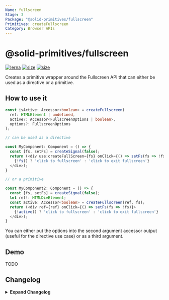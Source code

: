 ```yaml
---
Name: fullscreen
Stage: 3
Package: "@solid-primitives/fullscreen"
Primitives: createFullscreen
Category: Browser APIs
---
```


# @solid-primitives/fullscreen

[![lerna](https://img.shields.io/badge/maintained%20with-lerna-cc00ff.svg?style=for-the-badge)](https://lerna.js.org/)
[![size](https://img.shields.io/bundlephobia/minzip/@solid-primitives/fullscreen?style=for-the-badge)](https://bundlephobia.com/package/@solid-primitives/fullscreen)
[![size](https://img.shields.io/npm/v/@solid-primitives/fullscreen?style=for-the-badge)](https://www.npmjs.com/package/@solid-primitives/fullscreen)

Creates a primitive wrapper around the Fullscreen API that can either be used as a directive or a primitive.

## How to use it

```ts
const isActive: Accessor<boolean> = createFullscreen(
  ref: HTMLElement | undefined,
  active?: Accessor<FullscreenOptions | boolean>,
  options?: FullscreenOptions
);

// can be used as a directive

const MyComponent: Component = () => {
  const [fs, setFs] = createSignal(false);
  return (<div use:createFullScreen={fs} onClick={() => setFs(fs => !fs)}>
    {!fs() ? 'click to fullscreen' : 'click to exit fullscreen'}
  </div>);
}

// or a primitive

const MyComponent2: Component = () => {
  const [fs, setFs] = createSignal(false);
  let ref!: HTMLDivElement;
  const active: Accessor<boolean> = createFullscreen(ref, fs);
  return (<div ref={ref} onClick={() => setFs(fs => !fs)}>
    {!active() ? 'click to fullscreen' : 'click to exit fullscreen'}
  </div>);
}
```

You can either put the options into the second argument accessor output (useful for the directive use case) or as a third argument.

## Demo

TODO

## Changelog

<details>
<summary><b>Expand Changelog</b></summary>

0.0.100

Initial release

1.0.0

Published with CJS and SSR protection.

</details>
